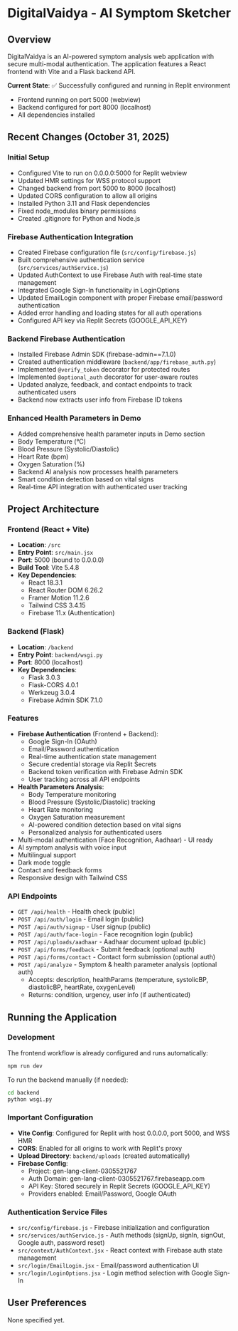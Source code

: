# DigitalVaidya - AI Symptom Sketcher

## Overview
DigitalVaidya is an AI-powered symptom analysis web application with secure multi-modal authentication. The application features a React frontend with Vite and a Flask backend API.

**Current State**: ✅ Successfully configured and running in Replit environment
- Frontend running on port 5000 (webview)
- Backend configured for port 8000 (localhost)
- All dependencies installed

## Recent Changes (October 31, 2025)
### Initial Setup
- Configured Vite to run on 0.0.0.0:5000 for Replit webview
- Updated HMR settings for WSS protocol support
- Changed backend from port 5000 to 8000 (localhost)
- Updated CORS configuration to allow all origins
- Installed Python 3.11 and Flask dependencies
- Fixed node_modules binary permissions
- Created .gitignore for Python and Node.js

### Firebase Authentication Integration
- Created Firebase configuration file (`src/config/firebase.js`)
- Built comprehensive authentication service (`src/services/authService.js`)
- Updated AuthContext to use Firebase Auth with real-time state management
- Integrated Google Sign-In functionality in LoginOptions
- Updated EmailLogin component with proper Firebase email/password authentication
- Added error handling and loading states for all auth operations
- Configured API key via Replit Secrets (GOOGLE_API_KEY)

### Backend Firebase Authentication
- Installed Firebase Admin SDK (firebase-admin==7.1.0)
- Created authentication middleware (`backend/app/firebase_auth.py`)
- Implemented `@verify_token` decorator for protected routes
- Implemented `@optional_auth` decorator for user-aware routes
- Updated analyze, feedback, and contact endpoints to track authenticated users
- Backend now extracts user info from Firebase ID tokens

### Enhanced Health Parameters in Demo
- Added comprehensive health parameter inputs in Demo section
- Body Temperature (°C)
- Blood Pressure (Systolic/Diastolic)
- Heart Rate (bpm)
- Oxygen Saturation (%)
- Backend AI analysis now processes health parameters
- Smart condition detection based on vital signs
- Real-time API integration with authenticated user tracking

## Project Architecture

### Frontend (React + Vite)
- **Location**: `/src`
- **Entry Point**: `src/main.jsx`
- **Port**: 5000 (bound to 0.0.0.0)
- **Build Tool**: Vite 5.4.8
- **Key Dependencies**:
  - React 18.3.1
  - React Router DOM 6.26.2
  - Framer Motion 11.2.6
  - Tailwind CSS 3.4.15
  - Firebase 11.x (Authentication)

### Backend (Flask)
- **Location**: `/backend`
- **Entry Point**: `backend/wsgi.py`
- **Port**: 8000 (localhost)
- **Key Dependencies**:
  - Flask 3.0.3
  - Flask-CORS 4.0.1
  - Werkzeug 3.0.4
  - Firebase Admin SDK 7.1.0

### Features
- **Firebase Authentication** (Frontend + Backend):
  - Google Sign-In (OAuth)
  - Email/Password authentication
  - Real-time authentication state management
  - Secure credential storage via Replit Secrets
  - Backend token verification with Firebase Admin SDK
  - User tracking across all API endpoints
- **Health Parameters Analysis**:
  - Body Temperature monitoring
  - Blood Pressure (Systolic/Diastolic) tracking
  - Heart Rate monitoring
  - Oxygen Saturation measurement
  - AI-powered condition detection based on vital signs
  - Personalized analysis for authenticated users
- Multi-modal authentication (Face Recognition, Aadhaar) - UI ready
- AI symptom analysis with voice input
- Multilingual support
- Dark mode toggle
- Contact and feedback forms
- Responsive design with Tailwind CSS

### API Endpoints
- `GET /api/health` - Health check (public)
- `POST /api/auth/login` - Email login (public)
- `POST /api/auth/signup` - User signup (public)
- `POST /api/auth/face-login` - Face recognition login (public)
- `POST /api/uploads/aadhaar` - Aadhaar document upload (public)
- `POST /api/forms/feedback` - Submit feedback (optional auth)
- `POST /api/forms/contact` - Contact form submission (optional auth)
- `POST /api/analyze` - Symptom & health parameter analysis (optional auth)
  - Accepts: description, healthParams (temperature, systolicBP, diastolicBP, heartRate, oxygenLevel)
  - Returns: condition, urgency, user info (if authenticated)

## Running the Application

### Development
The frontend workflow is already configured and runs automatically:
```bash
npm run dev
```

To run the backend manually (if needed):
```bash
cd backend
python wsgi.py
```

### Important Configuration
- **Vite Config**: Configured for Replit with host 0.0.0.0, port 5000, and WSS HMR
- **CORS**: Enabled for all origins to work with Replit's proxy
- **Upload Directory**: `backend/uploads` (created automatically)
- **Firebase Config**: 
  - Project: gen-lang-client-0305521767
  - Auth Domain: gen-lang-client-0305521767.firebaseapp.com
  - API Key: Stored securely in Replit Secrets (GOOGLE_API_KEY)
  - Providers enabled: Email/Password, Google OAuth

### Authentication Service Files
- `src/config/firebase.js` - Firebase initialization and configuration
- `src/services/authService.js` - Auth methods (signUp, signIn, signOut, Google auth, password reset)
- `src/context/AuthContext.jsx` - React context with Firebase auth state management
- `src/login/EmailLogin.jsx` - Email/password authentication UI
- `src/login/LoginOptions.jsx` - Login method selection with Google Sign-In

## User Preferences
None specified yet.
